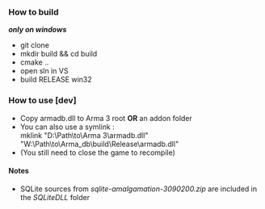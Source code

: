 ### How to build
***only on windows***
* git clone
* mkdir build && cd build
* cmake ..
* open sln in VS
* build RELEASE win32

### How to use [dev]
* Copy armadb.dll to Arma 3 root **OR** an addon folder  
* You can also use a symlink :  
mklink "D:\Path\to\Arma 3\armadb.dll" "W:\Path\to\Arma_db\build\Release\armadb.dll"
* (You still need to close the game to recompile)  

#### Notes
* SQLite sources from *sqlite-amalgamation-3090200.zip* are included in the *SQLiteDLL* folder
